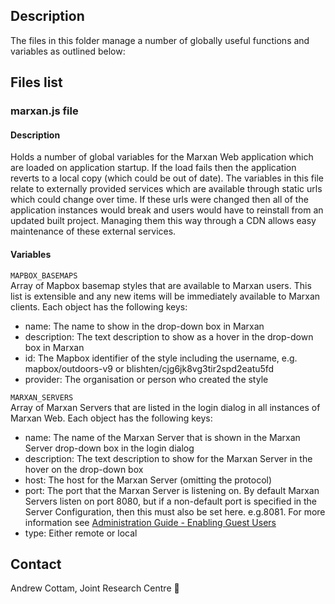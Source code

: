 ## Description
The files in this folder manage a number of globally useful functions and variables as outlined below:

## Files list
### marxan.js file
#### Description  
Holds a number of global variables for the Marxan Web application which are loaded on application startup. If the load fails then the application reverts to a local copy (which could be out of date). The variables in this file relate to externally provided services which are available through static urls which could change over time. If these urls were changed then all of the application instances would break and users would have to reinstall from an updated built project. Managing them this way through a CDN allows easy maintenance of these external services.
#### Variables
`MAPBOX_BASEMAPS`  
Array of Mapbox basemap styles that are available to Marxan users. This list is extensible and any new items will be immediately available to Marxan clients. Each object has the following keys:  
 - name: The name to show in the drop-down box in Marxan
 - description: The text description to show as a hover in the drop-down box in Marxan
 - id: The Mapbox identifier of the style including the username, e.g. mapbox/outdoors-v9 or blishten/cjg6jk8vg3tir2spd2eatu5fd
 - provider: The organisation or person who created the style

`MARXAN_SERVERS`  
Array of Marxan Servers that are listed in the login dialog in all instances of Marxan Web. Each object has the following keys:
- name: The name of the Marxan Server that is shown in the Marxan Server drop-down box in the login dialog  
- description: The text description to show for the Marxan Server in the hover on the drop-down box 
- host: The host for the Marxan Server (omitting the protocol)  
- port: The port that the Marxan Server is listening on. By default Marxan Servers listen on port 8080, but if a non-default port is specified in the Server Configuration, then this must also be set here. e.g.8081. For more information see [Administration Guide - Enabling Guest Users](https://andrewcottam.github.io/marxan-web/documentation/docs_admin.html#port) 
- type: Either remote or local

## Contact
Andrew Cottam, Joint Research Centre :email:

